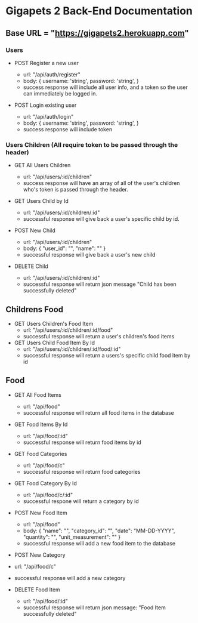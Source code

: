 # Gigapets 2 Back-End Documentation

## Base URL = "https://gigapets2.herokuapp.com"


### Users
- POST Register a new user
    - url: "/api/auth/register"
    - body: {
        username: 'string',
        password: 'string',
    }
    - success response will include all user info, and a token so the user can immediately be logged in.
	
- POST Login existing user
    - url: "/api/auth/login"
    - body: {
        username: 'string',
        password: 'string',
    }
    - success response will include token 

### Users Children (All require token to be passed through the header)
  - GET All Users Children
    - url: "/api/users/:id/children"
    - success response will have an array of all of the user's children who's token is passed through the header.
 - GET Users Child by Id
    - url: "/api/users/:id/children/:id"
    - successful response will give back a user's specific child by id.
    
 - POST New Child 
    - url: "/api/users/:id/children"
    - body: 
    {
        "user_id": "",
        "name": ""
    }
    - successful response will give back a user's new
    child

 - DELETE Child
   - url: "/api/users/:id/children/:id"
   - successful response will return json message "Child has been successfully deleted" 

## Childrens Food

 - GET Users Children's Food Item
   - url: "/api/users/:id/children/:id/food"
   - successful response will return a user's children's food items
 - GET Users Child Food Item By Id 
   - url: "/api/users/:id/children/:id/food/:id"
   - successful response will return a users's specific child food item by id 

## Food

- GET All Food Items
  - url: "/api/food"
  - successful response will return all food items in the database
- GET Food Items By Id
  - url: "/api/food/:id"
  - successful response will return food items by id
- GET Food Categories
  - url: "/api/food/c"
  - successful response will return food categories
- GET Food Category By Id
  - url: "/api/food/c/:id"
  - successful respone will return a category by id

- POST New Food Item
  - url: "/api/food"
  - body: 
    {
        "name": "",
        "category_id": "",
        "date": "MM-DD-YYYY",
        "quantity": "",
        "unit_measurement": ""
    }
  - successful response will add a new food item to the database
- POST New Category
 - url: "/api/food/c"
 - successful response will add a new category

- DELETE Food Item
  - url: "/api/food/:id"
  - successful response will return json message: "Food Item successfully deleted"